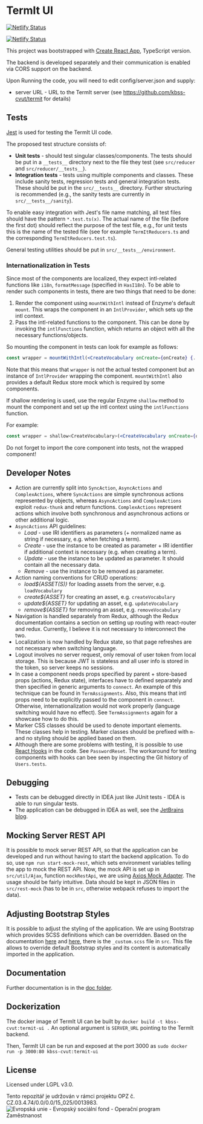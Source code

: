 # TermIt UI 
[![Netlify Status](https://api.netlify.com/api/v1/badges/a0f3b22c-93d8-4017-a5e5-0d4d531ebd94/deploy-status)](https://app.netlify.com/sites/termit-dev/deploys)

[![Netlify Status](https://api.netlify.com/api/v1/badges/7a6a4e45-a53e-4e77-89fa-ca78e5efd8e4/deploy-status)](https://app.netlify.com/sites/termit-kodi/deploys)

This project was bootstrapped with [Create React App](https://github.com/wmonk/create-react-app-typescript), TypeScript version.

The backend is developed separately and their communication is enabled via CORS support on the backend.

Upon Running the code, you will need to edit config/server.json and supply:
- server URL - URL to the TermIt server (see https://github.com/kbss-cvut/termit for details)

## Tests

[Jest](https://jestjs.io/en/) is used for testing the TermIt UI code.

The proposed test structure consists of:

* **Unit tests** - should test singular classes/components. The tests should be put in a `__tests__` directory
next to the file they test (see `src/reducer` and `src/reducer/__tests__`).
* **Integration tests** - tests using multiple components and classes. These include sanity tests,
regression tests and general integration tests. These should be put in the `src/__tests__` directory. Further structuring
is recommended (e.g., the sanity tests are currently in `src/__tests__/sanity`).

To enable easy integration with Jest's file name matching, all test files should have the pattern `*.test.ts(x)`. The actual
name of the file (before the first dot) should reflect the purpose of the test file, e.g., for unit tests this is the name of the
tested file (see for example `TermItReducers.ts` and the corresponding `TermItReducers.test.ts`).

General testing utilities should be put in `src/__tests__/environment`.

### Internationalization in Tests

Since most of the components are localized, they expect intl-related functions like `i18n`, `formatMessage` (specified in `HasI18n`). To be able to render such components
in tests, there are two things that need to be done:
1. Render the component using `mountWithIntl` instead of Enzyme's default `mount`. This wraps the component in an `IntlProvider`, which sets up the intl context.
2. Pass the intl-related functions to the component. This can be done by invoking the `intlFunctions` function, which returns an object with all the necessary functions/objects.

So mounting the component in tests can look for example as follows:
```jsx harmony
const wrapper = mountWithIntl(<CreateVocabulary onCreate={onCreate} {...intlFunctions()}/>);
```

Note that this means that `wrapper` is not the actual tested component but an instance of `IntlProvider` wrapping the component. `mountWithIntl` also provides a default Redux store
mock which is required by some components.

If shallow rendering is used, use the regular Enzyme `shallow` method to mount the component and set up the intl context using the `intlFunctions` function.

For example:
```jsx harmony
const wrapper = shallow<CreateVocabulary>(<CreateVocabulary onCreate={onCreate} {...intlFunctions()}/>);
```

Do not forget to import the core component into tests, not the wrapped component!

## Developer Notes

* Action are currently split into `SyncAction`, `AsyncActions` and `ComplexActions`, where `SyncActions` are simple synchronous actions represented by objects,
whereas `AsyncActions` and `ComplexActions` exploit `redux-thunk` and return functions. `ComplexActions` represent actions which involve both synchronous and
asynchronous actions or other additional logic.
* `AsyncActions` API guidelines:
    * _Load_ - use IRI identifiers as parameters (+ normalized name as string if necessary, e.g. when fetching a term).
    * _Create_ - use the instance to be created as parameter + IRI identifier if additional context is necessary (e.g. when creating a term).
    * _Update_ - use the instance to be updated as parameter. It should contain all the necessary data.
    * _Remove_ - use the instance to be removed as parameter.
* Action naming conventions for CRUD operations:
    * _load${ASSET(S)}_ for loading assets from the server, e.g. `loadVocabulary`
    * _create${ASSET}_ for creating an asset, e.g. `createVocabulary`
    * _update${ASSET}_ for updating an asset, e.g. `updateVocabulary`
    * _remove${ASSET}_ for removing an asset, e.g. `removeVocabulary`
* Navigation is handled separately from Redux, although the Redux documentation contains a section on setting up routing with react-router and redux. Currently, I
believe it is not necessary to interconnect the two.
* Localization is now handled by Redux state, so that page refreshes are not necessary when switching language.
* Logout involves no server request, only removal of user token from local storage. This is because JWT is stateless and all user info is stored in the token,
so server keeps no sessions.
* In case a component needs props specified by parent + store-based props (actions, Redux state), interfaces have to defined 
separately and then specified in generic arguments to `connect`. An example of this technique can be found in `TermAssignments`. 
Also, this means that intl props need to be explicitly passed to the component in `connect`. Otherwise, internationalization would not work properly 
(language switching would have no effect). See `TermAssignments` again for a showcase how to do this.
* Marker CSS classes should be used to denote important elements. These classes help in testing. Marker classes should be prefixed with `m-` and no styling should be applied based on them.
* Although there are some problems with testing, it is possible to use [React Hooks](https://reactjs.org/docs/hooks-intro.html) in the code. See `PasswordReset`. The workaround for
 testing components with hooks can bee seen by inspecting the Git history of `Users.tests`.


## Debugging

* Tests can be debugged directly in IDEA just like JUnit tests - IDEA is able to run singular tests.
* The application can be debugged in IDEA as well, see the [JetBrains blog](https://blog.jetbrains.com/webstorm/2017/01/debugging-react-apps/).

## Mocking Server REST API
It is possible to mock server REST API, so that the application can be developed and run without having to start the backend application.
To do so, use `npm run start-mock-rest`, which sets environment variables telling the app to mock the REST API. Now, the mock API is set up
in `src/util/Ajax`, function `mockRestApi`, we are using [Axios Mock Adapter](https://github.com/ctimmerm/axios-mock-adapter). The usage should be
fairly intuitive. Data should be kept in JSON files in `src/rest-mock` (has to be in `src`, otherwise webpack refuses to import the data).

## Adjusting Bootstrap Styles

It is possible to adjust the styling of the application. We are using Bootstrap which provides SCSS definitions which can be overridden. Based on the
documentation [here](https://getbootstrap.com/docs/4.0/getting-started/webpack/#importing-precompiled-sass) and [here](https://getbootstrap.com/docs/4.0/getting-started/theming/),
there is the `_custom.scss` file in `src`. This file allows to override default Bootstrap styles and its content is automatically imported in the application.

## Documentation

Further documentation is in the [doc folder](doc/index.md).

## Dockerization

The docker image of TermIt UI can be built by 
`docker build -t kbss-cvut:termit-ui .` 
An optional argument is `SERVER_URL` pointing to the TermIt backend.

Then, TermIt UI can be run and exposed at the port 3000 as 
`sudo docker run -p 3000:80 kbss-cvut:termit-ui`

## License

Licensed under LGPL v3.0.

Tento repozitář je udržován v rámci projektu OPZ č. CZ.03.4.74/0.0/0.0/15_025/0013983.
![Evropská unie - Evropský sociální fond - Operační program Zaměstnanost](https://data.gov.cz/images/ozp_logo_cz.jpg)

